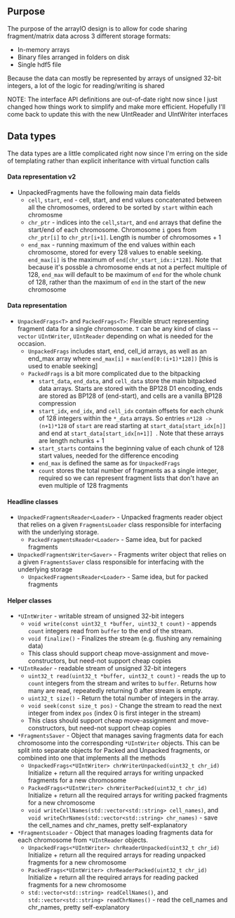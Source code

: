 ## Purpose
The purpose of the arrayIO design is to allow for code sharing fragment/matrix
data across 3 different storage formats:

- In-memory arrays
- Binary files arranged in folders on disk
- Single hdf5 file

Because the data can mostly be represented by arrays of unsigned 32-bit integers, a lot of the logic for reading/writing is shared

NOTE: The interface API definitions are out-of-date right now since I just changed how things
work to simplify and make more efficient. Hopefully I'll come back to update this with
the new UIntReader and UIntWriter interfaces

## Data types

The data types are a little complicated right now since I'm erring on the side of templating rather than explicit inheritance with virtual function calls

#### Data representation v2

- UnpackedFragments have the following main data fields
  - `cell`, `start`, `end` - cell, start, and end values concatenated between all the chromosomes, ordered to be sorted by `start` within each chromosme
  - `chr_ptr` - indices into the `cell`,`start`, and `end` arrays that define the start/end of each chromosome. Chromosome `i` goes from `chr_ptr[i]` to `chr_ptr[i+1]`. Length is number of chromosomes + 1
  - `end_max` - running maximum of the end values within each chromosome, stored for every 128 values to enable seeking. `end_max[i]` is the maximum of `end[chr_start_idx:i*128]`. Note that because it's possble a chromosome ends at not a perfect multiple of 128, `end_max` will default to be maximum of `end` for the whole chunk of 128, rather than the maximum of `end` in the start of the new chromosome

#### Data representation

- `UnpackedFrags<T>` and `PackedFrags<T>`: Flexible struct representing fragment data for a single chromosome. `T` can be any kind of class -- `vector` `UIntWriter`, `UIntReader` depending on what is needed for the occasion.
  - `UnpackedFrags` includes start, end, cell_id arrays, as well as an end_max array where `end_max[i]` = `max(end[0:(i+1)*128])` [this is used to enable seeking]
  - `PackedFrags` is a bit more complicated due to the bitpacking
    - `start_data`, `end_data`, and `cell_data` store the main bitpacked data arrays. Starts are stored with the BP128 D1 encoding, ends are stored as BP128 of (end-start), and cells are a vanilla BP128 compression
    - `start_idx`, `end_idx`, and `cell_idx` contain offsets for each chunk of 128 integers within the `*_data` arrays. So entries `n*128 -> (n+1)*128` of `start` are read starting at `start_data[start_idx[n]]` and end at `start_data[start_idx[n+1]] `. Note that these arrays are length nchunks + 1
    - `start_starts` contains the beginning value of each chunk of 128 start values, needed for the difference encoding
    - `end_max` is defined the same as for `UnpackedFrags`
    - `count` stores the total number of fragments as a single integer, required so we can represent fragment lists that don't have an even multiple of 128 fragments

#### Headline classes

- `UnpackedFragmentsReader<Loader>` - Unpacked fragments reader object that relies on a given `FragmentsLoader` class responsible for interfacing with the underlying storage.
  - `PackedFragmentsReader<Loader>` - Same idea, but for packed fragments
- `UnpackedFragmentsWriter<Saver>` - Fragments writer object that relies on a given `FragmentsSaver` class responsible for interfacing with the underlying storage
  - `UnpackedFragmentsReader<Loader>` - Same idea, but for packed fragments

#### Helper classes

- `*UIntWriter` - writable stream of unsigned 32-bit integers
  - `void write(const uint32_t *buffer, uint32_t count)` - appends `count` integers read from `buffer` to the end of the stream.
  - `void finalize()` - Finalizes the stream (e.g. flushing any remaining data)
  - This class should support cheap move-assignment and move-constructors, but need-not support cheap copies
- `*UIntReader` - readable stream of unsigned 32-bit integers
  - `uint32_t read(uint32_t *buffer, uint32_t count)` - reads the up to `count` integers from the stream and writes to `buffer`. Returns how many are read, repeatedly returning 0 after stream is empty. 
  - `uint32_t size()` - Return the total number of integers in the array.
  - `void seek(const size_t pos)` - Change the stream to read the next integer from index `pos` (index 0 is first integer in the stream)
  - This class should support cheap move-assignment and move-constructors, but need-not support cheap copies
- `*FragmentsSaver` - Object that manages saving fragments data for each chromosome into the corresponding `*UIntWriter` objects. This can be split into separate objects for Packed and Unpacked fragments, or combined into one that implements all the methods
  - `UnpackedFrags<*UIntWriter> chrWriterUnpacked(uint32_t chr_id)` Initialize + return all the required arrays for writing unpacked fragments for a new chromosome
  - `PackedFrags<*UIntWriter> chrWriterPacked(uint32_t chr_id)` Initialize + return all the required arrays for writing packed fragments for a new chromosome
  - `void writeCellNames(std::vector<std::string> cell_names)`, and  `void writeChrNames(std::vector<std::string> chr_names)` - save the cell_names and chr_names, pretty self-explanatory
- `*FragmentsLoader` - Object that manages loading fragments data for each chromosome from `*UIntReader` objects.
  - `UnpackedFrags<*UIntWriter> chrReaderUnpacked(uint32_t chr_id)` Initialize + return all the required arrays for reading unpacked fragments for a new chromosome
  - `PackedFrags<*UIntWriter> chrReaderPacked(uint32_t chr_id)` Initialize + return all the required arrays for reading packed fragments for a new chromosome
  - `std::vector<std::string> readCellNames()`, and  `std::vector<std::string> readChrNames()` - read the cell_names and chr_names, pretty self-explanatory